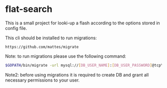 # flat-search

This is a small project for looki-up a flash according to the options stored in config file.

This cli should be installed to run migrations:
```
https://github.com/mattes/migrate
```
Note: to run migrations please use the following command:
```bash
$GOPATH/bin/migrate -url mysql://[DB_USER_NAME]:[DB_USER_PASSWORD]@tcp\([IP_OR_HOSTNAME]:[PORT]\)/[DB_NAME] -path ./migrations/ up
```
Note2: before using migrations it is required to create DB and grant all necessary permissions to your user.
